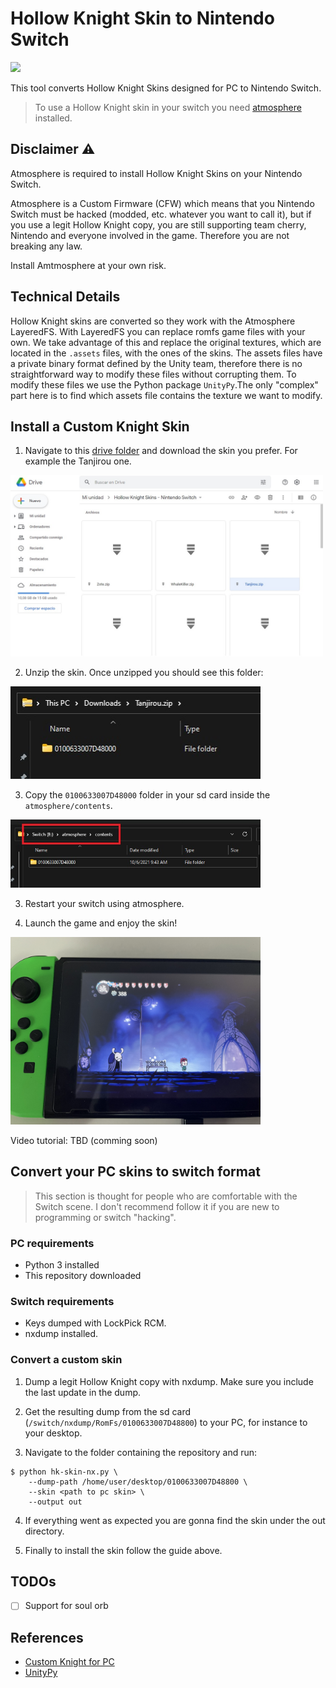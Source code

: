 # Hollow Knight Skin to Nintendo Switch

[![](https://img.shields.io/badge/Hollow%20Knight-Skin%20Download-orange?style=for-the-badge)](https://drive.google.com/drive/folders/1DsV8DLH9cR9kU6-HRVgOhS99Pl6NXedr?usp=sharing)

This tool converts Hollow Knight Skins designed for PC to Nintendo Switch.

> To use a Hollow Knight skin in your switch you need 
[atmosphere](https://github.com/Atmosphere-NX/Atmosphere) installed.

## Disclaimer ⚠️

Atmosphere is required to install Hollow Knight Skins on your Nintendo Switch.

Atmosphere is a Custom Firmware (CFW) which means that you Nintendo Switch must be hacked (modded, etc. whatever you want to call it), but if you use a legit Hollow
Knight copy, you are still supporting team cherry, Nintendo and everyone involved
in the game. Therefore you are not breaking any law.

Install Amtmosphere at your own risk.

## Technical Details

Hollow Knight skins are converted so they work with the Atmosphere LayeredFS.
With LayeredFS you can replace romfs game files with your own. We take advantage of this and replace the original textures, which are located in the `.assets` files, with the ones of the skins. The assets files have a private binary format defined by the Unity team, therefore there is no straightforward way to modify these files without corrupting them. To modify these files we use the Python package `UnityPy`.The only "complex" part here is to find which assets file contains the texture we want to modify.

## Install a Custom Knight Skin

1. Navigate to this [drive folder](https://drive.google.com/drive/folders/1DsV8DLH9cR9kU6-HRVgOhS99Pl6NXedr?usp=sharing) and download the skin you prefer. For example the Tanjirou one.

<img src="images/drive-download.jpg" width=500>

2. Unzip the skin. Once unzipped you should see this folder:

<img src="images/unzipped-skin.jpg" width=400>

3. Copy the `0100633007D48000` folder in your sd card inside the `atmosphere/contents`.

<img src="images/atmosphere-contents.jpg" width=400>

3. Restart your switch using atmosphere.


4. Launch the game and enjoy the skin!

<img src="images/tanjirou-skin-nx.jpg" width=400>

Video tutorial: TBD (comming soon)

## Convert your PC skins to switch format

> This section is thought for people who are comfortable with the Switch scene. I don't recommend follow it if you are new to programming or switch "hacking".

### PC requirements

- Python 3 installed
- This repository downloaded

### Switch requirements

- Keys dumped with LockPick RCM.
- nxdump installed.

### Convert a custom skin

1. Dump a legit Hollow Knight copy with nxdump. Make sure you include the last update in the dump.

2. Get the resulting dump from the sd card (`/switch/nxdump/RomFs/0100633007D48800`) to your PC, for instance to your desktop.

3. Navigate to the folder containing the repository and run:

```
$ python hk-skin-nx.py \
    --dump-path /home/user/desktop/0100633007D48800 \
    --skin <path to pc skin> \
    --output out
```
4. If everything went as expected you are gonna find the skin under the out directory.

5. Finally to install the skin follow the guide above.

## TODOs

- [ ] Support for soul orb

## References

- [Custom Knight for PC](https://github.com/PrashantMohta/HollowKnight.CustomKnight)
- [UnityPy](https://pypi.org/project/UnityPy/)
